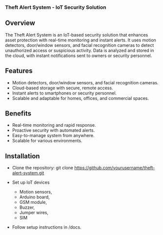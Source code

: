 ### Theft Alert System - IoT Security Solution
## Overview
The Theft Alert System is an IoT-based security solution that enhances asset protection with real-time monitoring and instant alerts. It uses motion detectors, door/window sensors, and facial recognition cameras to detect unauthorized access or suspicious activity. Data is analyzed and stored in the cloud, with instant notifications sent to owners or security personnel.

## Features
* Motion detectors, door/window sensors, and facial recognition cameras.
* Cloud-based storage with secure, remote access.
* Instant alerts to smartphones or security personnel.
* Scalable and adaptable for homes, offices, and commercial spaces.
  
## Benefits
* Real-time monitoring and rapid response.
* Proactive security with automated alerts.
* Easy-to-manage system from anywhere.
* Scalable for various environments.

## Installation
* Clone the repository:
git clone https://github.com/yourusername/theft-alert-system.git

* Set up IoT devices
    * Motion sensors,
    * Arduino board,
    * GSM module,
    * Buzzer,
    * Jumper wires,
    * SIM
      
* Follow setup instructions in /docs.  
